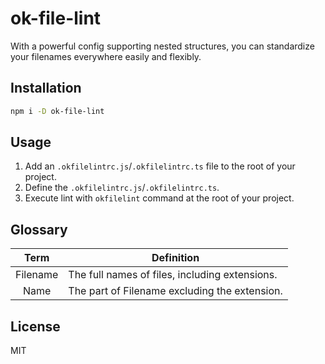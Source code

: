 # ok-file-lint

With a powerful config supporting nested structures, you can standardize your filenames everywhere easily and flexibly.

## Installation

```bash
npm i -D ok-file-lint
```

## Usage

1. Add an `.okfilelintrc.js`/`.okfilelintrc.ts` file to the root of your project.
2. Define the `.okfilelintrc.js`/`.okfilelintrc.ts`.
3. Execute lint with `okfilelint` command at the root of your project.

## Glossary

|   Term   | Definition                                     |
| :------: | ---------------------------------------------- |
| Filename | The full names of files, including extensions. |
|   Name   | The part of Filename excluding the extension.  |

## License

MIT
